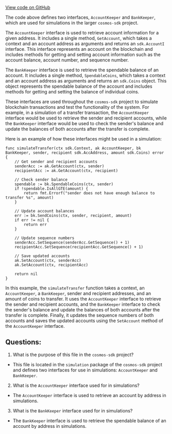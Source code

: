 [View code on GitHub](https://github.com/cosmos/cosmos-sdk.git/x/simulation/expected_keepers.go)

The code above defines two interfaces, `AccountKeeper` and `BankKeeper`, which are used for simulations in the larger `cosmos-sdk` project. 

The `AccountKeeper` interface is used to retrieve account information for a given address. It includes a single method, `GetAccount`, which takes a context and an account address as arguments and returns an `sdk.AccountI` interface. This interface represents an account on the blockchain and includes methods for getting and setting account information such as the account balance, account number, and sequence number.

The `BankKeeper` interface is used to retrieve the spendable balance of an account. It includes a single method, `SpendableCoins`, which takes a context and an account address as arguments and returns an `sdk.Coins` object. This object represents the spendable balance of the account and includes methods for getting and setting the balance of individual coins.

These interfaces are used throughout the `cosmos-sdk` project to simulate blockchain transactions and test the functionality of the system. For example, in a simulation of a transfer transaction, the `AccountKeeper` interface would be used to retrieve the sender and recipient accounts, while the `BankKeeper` interface would be used to check the sender's balance and update the balances of both accounts after the transfer is complete.

Here is an example of how these interfaces might be used in a simulation:

```
func simulateTransfer(ctx sdk.Context, ak AccountKeeper, bk BankKeeper, sender, recipient sdk.AccAddress, amount sdk.Coins) error {
    // Get sender and recipient accounts
    senderAcc := ak.GetAccount(ctx, sender)
    recipientAcc := ak.GetAccount(ctx, recipient)

    // Check sender balance
    spendable := bk.SpendableCoins(ctx, sender)
    if !spendable.IsAllGTE(amount) {
        return fmt.Errorf("sender does not have enough balance to transfer %s", amount)
    }

    // Update account balances
    err := bk.SendCoins(ctx, sender, recipient, amount)
    if err != nil {
        return err
    }

    // Update sequence numbers
    senderAcc.SetSequence(senderAcc.GetSequence() + 1)
    recipientAcc.SetSequence(recipientAcc.GetSequence() + 1)

    // Save updated accounts
    ak.SetAccount(ctx, senderAcc)
    ak.SetAccount(ctx, recipientAcc)

    return nil
}
```

In this example, the `simulateTransfer` function takes a context, an `AccountKeeper`, a `BankKeeper`, sender and recipient addresses, and an amount of coins to transfer. It uses the `AccountKeeper` interface to retrieve the sender and recipient accounts, and the `BankKeeper` interface to check the sender's balance and update the balances of both accounts after the transfer is complete. Finally, it updates the sequence numbers of both accounts and saves the updated accounts using the `SetAccount` method of the `AccountKeeper` interface.
## Questions: 
 1. What is the purpose of this file in the `cosmos-sdk` project?
- This file is located in the `simulation` package of the `cosmos-sdk` project and defines two interfaces for use in simulations: `AccountKeeper` and `BankKeeper`.

2. What is the `AccountKeeper` interface used for in simulations?
- The `AccountKeeper` interface is used to retrieve an account by address in simulations.

3. What is the `BankKeeper` interface used for in simulations?
- The `BankKeeper` interface is used to retrieve the spendable balance of an account by address in simulations.